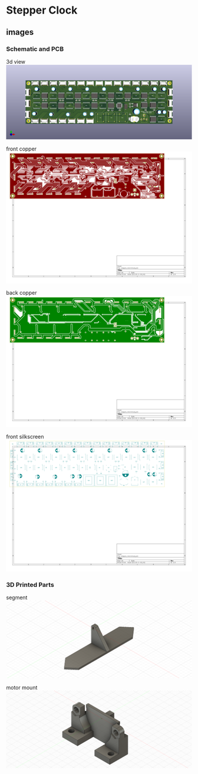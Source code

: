# Stepper Clock

## images

### Schematic and PCB
3d view
![3d_view](images/stepper_clock.png)

front copper
![copper_front](images/stepper_clock-F_Cu.svg)

back copper
![copper_back](images/stepper_clock-B_Cu.svg)

front silkscreen
![copper_back](images/stepper_clock-F_SilkS.svg)

### 3D Printed Parts

segment
![copper_back](images/segment.png)

motor mount
![copper_back](images/holder.png)
